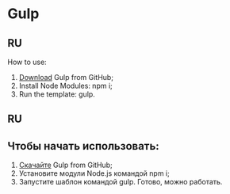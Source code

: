<h1> Gulp </h1>

RU
-------------

How to use:

1. <a href="https://github.com/zanusilker/gulp/archive/master.zip">Download</a> Gulp from GitHub;
2. Install Node Modules: npm i;
3. Run the template: gulp.

RU
-------------

<h2> Чтобы начать использовать:</h2>

1. <a href="https://github.com/zanusilker/gulp/archive/master.zip">Скачайте</a> Gulp from GitHub;
2. Установите модули Node.js командой npm i;
3. Запустите шаблон командой gulp. Готово, можно работать.